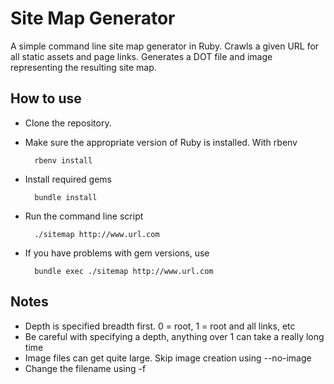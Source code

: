 # Site Map Generator

A simple command line site map generator in Ruby. Crawls a given URL for all static assets and page links. Generates a DOT file and image representing the resulting site map.

## How to use

- Clone the repository.
- Make sure the appropriate version of Ruby is installed. With rbenv

        rbenv install
- Install required gems

        bundle install
- Run the command line script

        ./sitemap http://www.url.com
- If you have problems with gem versions, use

        bundle exec ./sitemap http://www.url.com


## Notes

- Depth is specified breadth first. 0 = root, 1 = root and all links, etc
- Be careful with specifying a depth, anything over 1 can take a really long time
- Image files can get quite large. Skip image creation using --no-image
- Change the filename using -f
